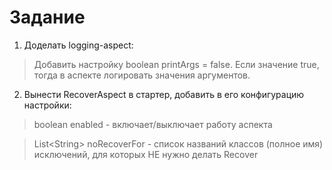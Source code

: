 # Задание

1. Доделать logging-aspect:
> Добавить настройку boolean printArgs = false.
Если значение true, тогда в аспекте логировать значения аргументов.
2. Вынести RecoverAspect в стартер, добавить в его конфигурацию настройки:
> boolean enabled - включает/выключает работу аспекта

>List\<String> noRecoverFor - список названий классов (полное имя) исключений, для которых НЕ нужно делать Recover